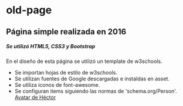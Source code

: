 # old-page
## Página simple realizada en 2016
##### Se utilizó HTML5, CSS3 y Bootstrap
En el diseño de esta página se utilizó un template de w3schools.
- Se importan hojas de estilo de w3schools.
- Se utilizan fuentes de Google descargadas e instaldas en asset.
- Se utiliza iconos de font-awesome.
- Se configuran items siguiendo las normas de 'schema.org/Person'.
[Avatar de Héctor](https://en.gravatar.com/userimage/146115819/41a333edd75fea5257a0a684c76cf977.png)
